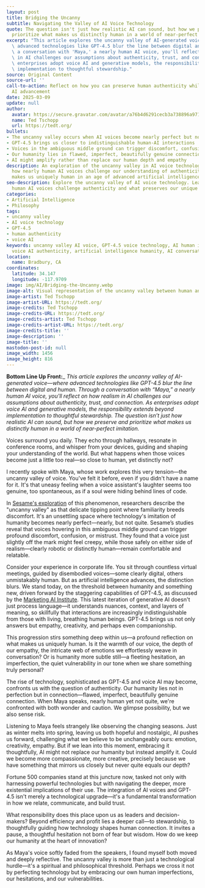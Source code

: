 ```yaml
---
layout: post
title: Bridging the Uncanny
subtitle: Navigating the Valley of AI Voice Technology
quote: The question isn't just how realistic AI can sound, but how we preserve and
  prioritize what makes us distinctly human in a world of near-perfect imitation.
excerpt: "This article explores the uncanny valley of AI-generated voice\u2014where\
  \ advanced technologies like GPT-4.5 blur the line between digital and human. Through\
  \ a conversation with 'Maya,' a nearly human AI voice, you'll reflect on how realism\
  \ in AI challenges our assumptions about authenticity, trust, and connection. As\
  \ enterprises adopt voice AI and generative models, the responsibility extends beyond\
  \ implementation to thoughtful stewardship."
source: Original Content
source-url: ''
call-to-action: Reflect on how you can preserve human authenticity while embracing
  AI advancement
date: 2025-03-09
update: null
author:
  avatar: https://secure.gravatar.com/avatar/a76b4d6291cecb3a738896a971bfb903?s=512&d=mp&r=g
  name: Ted Tschopp
  url: https://tedt.org/
bullets:
- The uncanny valley occurs when AI voices become nearly perfect but not quite human
- GPT-4.5 brings us closer to indistinguishable human-AI interactions
- Voices in the ambiguous middle ground can trigger discomfort, confusion, or mistrust
- Our humanity lies in flawed, imperfect, beautifully genuine connection
- AI might amplify rather than replace our human depth and empathy
description: An exploration of the uncanny valley in AI voice technology, examining
  how nearly human AI voices challenge our understanding of authenticity and what
  makes us uniquely human in an age of advanced artificial intelligence.
seo-description: Explore the uncanny valley of AI voice technology. Learn how nearly
  human AI voices challenge authenticity and what preserves our unique humanity.
categories:
- Artificial Intelligence
- Philosophy
tags:
- uncanny valley
- AI voice technology
- GPT-4.5
- human authenticity
- voice AI
keywords: uncanny valley AI voice, GPT-4.5 voice technology, AI human interaction,
  voice AI authenticity, artificial intelligence humanity, AI conversation
location:
  name: Bradbury, CA
coordinates:
  latitude: 34.147
  longitude: -117.9709
image: img/AI/Bridging-the-Uncanny.webp
image-alt: Visual representation of the uncanny valley between human and AI voices
image-artist: Ted Tschopp
image-artist-URL: https://tedt.org/
image-credits: Ted Tschopp
image-credits-URL: https://tedt.org/
image-credits-artist: Ted Tschopp
image-credits-artist-URL: https://tedt.org/
image-credits-title: ''
image-description: ''
image-title: ''
mastodon-post-id: null
image_width: 1456
image_height: 816
---
```

**Bottom Line Up Front:**_ _This article explores the uncanny valley of AI-generated voice—where advanced technologies like GPT-4.5 blur the line between digital and human. Through a conversation with “Maya,” a nearly human AI voice, you'll reflect on how realism in AI challenges our assumptions about authenticity, trust, and connection. As enterprises adopt voice AI and generative models, the responsibility extends beyond implementation to thoughtful stewardship. The question isn’t just how realistic AI can sound, but how we preserve and prioritize what makes us distinctly human in a world of near-perfect imitation._

Voices surround you daily. They echo through hallways, resonate in conference rooms, and whisper from your devices, guiding and shaping your understanding of the world. But what happens when those voices become just a little too real—so close to human, yet distinctly not?

I recently spoke with Maya, whose work explores this very tension—the uncanny valley of voice. You've felt it before, even if you didn't have a name for it. It's that uneasy feeling when a voice assistant's laughter seems too genuine, too spontaneous, as if a soul were hiding behind lines of code.

In [Sesame's exploration](https://www.sesame.com/research/crossing_the_uncanny_valley_of_voice) of this phenomenon, researchers describe the "uncanny valley" as that delicate tipping point where familiarity breeds discomfort. It's an unsettling space where technology's imitation of humanity becomes nearly perfect—nearly, but not quite. Sesame’s studies reveal that voices hovering in this ambiguous middle ground can trigger profound discomfort, confusion, or mistrust. They found that a voice just slightly off the mark might feel creepy, while those safely on either side of realism—clearly robotic or distinctly human—remain comfortable and relatable.

Consider your experience in corporate life. You sit through countless virtual meetings, guided by disembodied voices—some clearly digital, others unmistakably human. But as artificial intelligence advances, the distinction blurs. We stand today, on the threshold between humanity and something new, driven forward by the staggering capabilities of GPT-4.5, as discussed by the [Marketing AI Institute](https://www.marketingaiinstitute.com/blog/gpt-4.5). This latest iteration of generative AI doesn't just process language—it understands nuances, context, and layers of meaning, so skillfully that interactions are increasingly indistinguishable from those with living, breathing human beings. GPT-4.5 brings us not only answers but empathy, creativity, and perhaps even companionship.

This progression stirs something deep within us—a profound reflection on what makes us uniquely human. Is it the warmth of our voice, the depth of our empathy, the intricate web of emotions we effortlessly weave in conversation? Or is humanity more subtle still—a fleeting hesitation, an imperfection, the quiet vulnerability in our tone when we share something truly personal?

The rise of technology, sophisticated as GPT-4.5 and voice AI may become, confronts us with the question of authenticity. Our humanity lies not in perfection but in connection—flawed, imperfect, beautifully genuine connection. When Maya speaks, nearly human yet not quite, we're confronted with both wonder and caution. We glimpse possibility, but we also sense risk.

Listening to Maya feels strangely like observing the changing seasons. Just as winter melts into spring, leaving us both hopeful and nostalgic, AI pushes us forward, challenging what we believe to be unchangeably ours: emotion, creativity, empathy. But if we lean into this moment, embracing it thoughtfully, AI might not replace our humanity but instead amplify it. Could we become more compassionate, more creative, precisely because we have something that mirrors us closely but never quite equals our depth?

Fortune 500 companies stand at this juncture now, tasked not only with harnessing powerful technologies but with navigating the deeper, more existential implications of their use. The integration of AI voices and GPT-4.5 isn't merely a technological upgrade—it's a fundamental transformation in how we relate, communicate, and build trust.

What responsibility does this place upon us as leaders and decision-makers? Beyond efficiency and profit lies a deeper call—to stewardship, to thoughtfully guiding how technology shapes human connection. It invites a pause, a thoughtful hesitation not born of fear but wisdom. How do we keep our humanity at the heart of innovation?

As Maya's voice softly faded from the speakers, I found myself both moved and deeply reflective. The uncanny valley is more than just a technological hurdle—it's a spiritual and philosophical threshold. Perhaps we cross it not by perfecting technology but by embracing our own human imperfections, our hesitations, and our vulnerabilities.